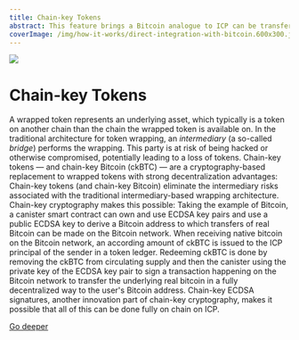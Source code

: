 ```yaml
---
title: Chain-key Tokens
abstract: This feature brings a Bitcoin analogue to ICP can be transferred at the speed of the ICP and with low transaction fees.
coverImage: /img/how-it-works/direct-integration-with-bitcoin.600x300.jpg
---
```


![](/img/how-it-works/direct-integration-with-bitcoin.600x300.jpg)

# Chain-key Tokens

A wrapped token represents an underlying asset, which typically is a token on another chain than the chain the wrapped token is available on. In the traditional architecture for token wrapping, an *intermediary* (a so-called *bridge*) performs the wrapping. This party is at risk of being hacked or otherwise compromised, potentially leading to a loss of tokens. Chain-key tokens — and chain-key Bitcoin (ckBTC) — are a cryptography-based replacement to wrapped tokens with strong decentralization advantages: Chain-key tokens (and chain-key Bitcoin) eliminate the intermediary risks associated with the traditional intermediary-based wrapping architecture. Chain-key cryptography makes this possible: Taking the example of Bitcoin, a canister smart contract can own and use ECDSA key pairs and use a public ECDSA key to derive a Bitcoin address to which transfers of real Bitcoin can be made on the Bitcoin network. When receiving native bitcoin on the Bitcoin network, an according amount of ckBTC is issued to the ICP principal of the sender in a token ledger. Redeeming ckBTC is done by removing the ckBTC from circulating supply and then the canister using the private key of the ECDSA key pair to sign a transaction happening on the Bitcoin network to transfer the underlying real bitcoin in a fully decentralized way to the user's Bitcoin address. Chain-key ECDSA signatures, another innovation part of chain-key cryptography, makes it possible that all of this can be done fully on chain on ICP.

[Go deeper](/how-it-works/chain-key-tokens/)

